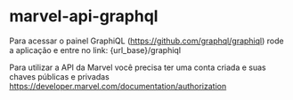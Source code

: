 # marvel-api-graphql

Para acessar o painel GraphiQL (https://github.com/graphql/graphiql) rode a aplicação e entre no link: {url_base}/graphiql 

Para utilizar a API da Marvel você precisa ter uma conta criada e suas chaves públicas e privadas 
https://developer.marvel.com/documentation/authorization
